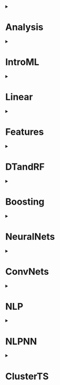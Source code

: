 <details>
<summary><h1>Analysis</h1></summary>
<details>
<summary><h2>Ближайший элемент</h2></summary>
Реализуйте функцию, принимающую на вход непустой тензор (может быть многомерным) $X$ и некоторое число $a$ и возвращающую ближайший к числу элемент тензора. Если ближайших несколько - выведите минимальный из ближайших. (Вернуть нужно само число, а не индекс числа!)

### Sample
#### Input:
```python
X = np.array([[ 1,  2, 13],
              [15,  6,  8],
              [ 7, 18,  9]])
a = 7.2
```
#### Output:
```python
7
```
[Solution:](./01-Analysis/nearest_value.py)
```python
import numpy as np

def nearest_value(X: np.ndarray, a: float) -> float:
    return X[np.abs(X - a) == np.abs(X - a).min()].min()
```
</details>
<details>
<summary><h2>Сортировка чисел</h2></summary>
Дан одномерный массив целых чисел. Необходимо отсортировать в нем только числа, которые делятся на $2$. При этом начальный массив изменять нельзя.

### Sample
#### Input:
```python
A = np.array([43, 66, 34, 55, 78, 105, 2])
```
#### Output:
```python
array([ 43,   2,  34,  55,  66, 105,  78])
```
[Solution:](./01-Analysis/sort_evens.py)
```python
import numpy as np

def sort_evens(A: np.ndarray) -> np.ndarray:
    b = A.copy()
    b[b % 2 == 0] = np.sort(b[b % 2 == 0])
    return b
```
</details>
<details>
<summary><h2>Страшные маски</h2></summary>
Даны трехмерный тензор размерности $X(n, k, k)$, состоящий из $0$ или $1$, или $n$ картинок $k \times k$. Нужно применить к нему указанную маску размерности $(k, k)$: В случае, если биты в маске и картинке совпадают, то результирующий бит должен быть равен $0$, иначе $1$.

### Sample
#### Input:
```python
X = np.array([
              [[ 1, 0, 1],
               [ 1, 1, 1],
               [ 0, 0, 1]],
             
              [[ 1, 1, 1],
               [ 1, 1, 1],
               [ 1, 1, 1]]
            ])
mask = np.array([[1, 1, 0],
                 [1, 1, 0],
                 [1, 1, 0]])
```
#### Output:
```python
array([[[0, 1, 1],
        [0, 0, 1],
        [1, 1, 1]],

       [[0, 0, 1],
        [0, 0, 1],
        [0, 0, 1]]])
```
[Solution:](./01-Analysis/tensor_mask.py)
```python
import numpy as np

def tensor_mask(X: np.ndarray, mask: np.ndarray) -> np.ndarray:
    return np.where(X == mask, 0, 1)
```
ИЛИ
```python
import numpy as np

def tensor_mask(X: np.ndarray, mask: np.ndarray) -> np.ndarray:
    return np.bitwise_xor(X, mask)
```
</details>
<details>
<summary><h2>Сумма цифр в массиве</h2></summary>
На вход подается `np.ndarray` c натуральными числами. Надо получить массив сумм цифр в этих числах.

### Sample
#### Input:
```python
a = np.array([1241, 354, 121])
```
#### Output:
```python
array([ 8, 12, 4])
```
[Solution:](./01-Analysis/num_sum.py)
```python
import numpy as np

def num_sum(a: np.ndarray) -> np.ndarray:
  digits = np.array(list(''.join(np.char.mod('%d', a)))).astype(int)
  return np.add.reduceat(digits, np.r_[0, np.char.str_len(np.char.mod('%d', a)).cumsum()[:-1]])
```
</details>
<details>
<summary><h2>Чистка NaN-ов</h2></summary>
Одна из важных проблем данных - пустые значения. В *numpy* и *pandas* они обычно объявляются специальным типом ```np.nan```. В реальных задачах нам часто нужно что-то сделать с этими значениями. Например заменить на 0, среднее или медиану.

Реализуйте функцию, которая во входной вещественной матрице ```X``` находит все значения ```nan``` и заменяет их на **медиану** остальных элементов столбца. Если все элементы столбца матрицы ```nan```, то заполняем столбец нулями.

### Sample
#### Input:
```python
X = np.array([[np.nan,      4,  np.nan],
              [np.nan, np.nan,       8],
              [np.nan,      5,  np.nan]])
```
#### Output:
```python
array([[0. , 4. , 8. ],
       [0. , 4.5, 8. ],
       [0. , 5. , 8. ]])
```
[Solution:](./01-Analysis/replace_nans.py)
```python
import numpy as np

def replace_nans(X: np.ndarray) -> np.ndarray:
    Y = X.copy()
    m = np.nanmedian(Y, axis=0)
    m[np.isnan(m)] = 0
    Y[np.isnan(Y)] = np.take(m, np.where(np.isnan(Y))[1])
    return Y
```
</details>
<details>
<summary><h2>Бухгалтерия зоопарка</h2></summary>
Вам на вход подается словарь, где ключ - это тип животного, а значение - словарь с признаками этого животного, где ключ - тип признака, а значение - значение признака (Типичный json проще говоря). Наименования признаков животного - всегда строки. Значения признаков - любой из типов pandas.

Вам следует создать табличку, где по строчкам будут идти животные, а по колонкам - их признаки, которая удовлетворяет следующим условиям:

* Тип животного нужно выделить в отдельную колонку `Type`
* Строки отсортированы по типу животного в алфавитном порядке
* Колонки отсортированы в алфавитном порядке, кроме колонки `Type` - она первая
* Индексы строк - ряд натуральных чисел начиная с 0 без пропусков

Имейте в виду, что признаки у двух животных могут не совпадать, значит незаполненные данные нужно заполнить `Nan` значением.

Верните на выходе табличку(`DataFrame`), в которой отсутствуют Nan значения. При этом могут отсутствовать некоторые признаки, но животные должны присутствовать **все**. Изначальные типы значений из словаря: `int64`, `float64`, `bool` и.т.д. должны сохраниться и в конечной табличке, а не превратиться в `object`-ы. (От удаляемых признаков этого, очевидно, не требуется).

### Sample
#### Input:
```python
ZOO = {
        'cat':{'color':'black', 'tail_len': 50, 'injured': False}, 
        'dog':{'age': 6, 'tail_len': 30.5, 'injured': True}
      }
```
#### Output:

|  | Type | injured |tail_len |
|--|----|--------|-------|
|0 | cat |  False | 50.0 |
|1 | dog |  True  | 30.5  |

[Solution:](./01-Analysis/ZOOtable.py)
```python
import pandas as pd

def ZOOtable(zoo: dict) -> pd.DataFrame:
  df = pd.DataFrame(zoo).T.apply(pd.to_numeric, errors='ignore').dropna(axis=1).reset_index().rename(columns={'index': 'Type'}).sort_values(by = 'Type').reset_index(drop=True)
  return df.reindex(sorted(df.columns), axis=1)
```
</details>
<details>
<summary><h2>Простые преобразования</h2></summary>
На вход подается `DataFrame` из 3-х колонок дата рождения и смерти человека на **русском** языке в формате представленом ниже:

|  | Имя             | Дата рождения  | Дата смерти      
|--|-----------------|----------------|------------------
|0 |Никола Тесла     |10 июля 1856 г. |7 января 1943 г.  
|1 |Альберт Эйнштейн |14 марта 1879 г.|18 апреля 1955 г.  

Необходимо вернуть исходную таблицу с добавленным в конце столбцом полных лет жизни.


|  | Имя             | Дата рождения  | Дата смерти     | Полных лет
|--|-----------------|----------------|-----------------|-----------
|0 |Никола Тесла     |10 июля 1856 г. |7 января 1943 г. | 86        
|1 |Альберт Эйнштейн |14 марта 1879 г.|18 апреля 1955 г.| 76        

Формат даты единый, исключений нет, пробелы мужду элементами дат присутствуют, исключений (`Nan`) нету.

P.S. Для обработки высокосных годов используйте модуль `dateutil.relativedelta`.

[Solution:](./01-Analysis/rus_feature.py)
```python
import pandas as pd
from datetime import datetime
from dateutil.relativedelta import relativedelta

def rus_feature(df: pd.DataFrame) -> pd.DataFrame:
    def parse_date(date_str):
      dates = date_str.split()
      months = {
          'января': 1, 'февраля': 2, 'марта': 3,
          'апреля': 4, 'мая': 5, 'июня': 6,
          'июля': 7, 'августа': 8, 'сентября': 9,
          'октября': 10, 'ноября': 11, 'декабря': 12
      }
      return datetime(
          year=int(dates[2]), 
          month=months[dates[1]], 
          day=int(dates[0]) 
      )
      
    df['Полных лет'] = df.apply(lambda row: relativedelta(parse_date(row['Дата смерти']), parse_date(row['Дата рождения'])).years, axis=1)
    return df
```
</details>
<details>
<summary><h2>Характеристики</h2></summary>
В этой задаче на вход подаются всем известные данные о погибших/выживших пассажирах на титанике. (Файл `titanik_train.csv` в папке data). 

Верните максимальное значение, минимальное значение, медиану, среднее, дисперсию возраста **погибших** мужчин. Именно в данном порядке.

### Sample
#### Input:
```python
df = pd.read_csv('data/titanic_train.csv', index_col='PassengerId')
```

[Solution:](./01-Analysis/men_stat.py)
```python
import pandas as pd

def men_stat(df: pd.DataFrame):
    ages = df[(df['Sex'] == 'male') & (df['Survived'] == 0)]['Age'].dropna()
    return ages.max(), ages.min(), ages.median(), ages.mean(), ages.var()
```
</details>
<details>
<summary><h2>Сводная таблица</h2></summary>
В этой задаче на вход подаются всем известные данные о погибших/выживших пассажирах на титанике. (Файл `titanik_train.csv` в папке data). 

Сделать сводную таблицу по **максимальному возрасту** для пола и класса. Для примера посмотрите сводную таблицу по сумме выживших, для пола и класса. 

| Sex        | Pclass  | Survived |
|------------|---------|----------|
| **female** | **1**   |      91  |
|            | **2**   |      70  |
|            | **3**   |      72  |
| **male**   | **1**   |      45  |
|            | **2**   |      17  |
|            | **3**   |      47  |

Обратите внимание, что первые 2 столбца - это не колонки, а `MultiIndex`.

### Sample
#### Input:
```python
df = pd.read_csv('data/titanic_train.csv', index_col='PassengerId')
```

[Solution:](./01-Analysis/age_stat.py)
```python
import pandas as pd

def age_stat(df: pd.DataFrame) -> pd.DataFrame:
    return df.pivot_table(
      values='Age',
      index=['Sex', 'Pclass'],
      aggfunc='max'
    )
```
</details>
<details>
<summary><h2>Популярные девушки</h2></summary>
В этой задаче на вход подаются всем известные данные о погибших/выживших пассажирах на титанике. (Файл `titanik_train.csv` в папке data). 

Выведите список имен незамужних женщин(`Miss`) отсортированный по популярности. 

* В полном имени девушек **имя** - это **первое слово без скобок** после `Miss`.
* Остальные строки не рассматриваем.
* Девушки с одинаковой популярностью сортируются по имени в алфавитном порядке.

**Слово/имя** - подстрока без пробелов.
**Популярность** - количество таких имен в таблице.

### Sample
#### Input:
```python
data = pd.read_csv('data/titanic_train.csv', index_col='PassengerId')
```
#### Output:
Вот начало данного списка. Заметьте, **названия колонок должны совпадать** 

|  | Name | Popularity |
|--|----|--------|
|0 |Anna |9|
|1 |Mary |9
|2 |Margaret|6
|3 |Elizabeth|5
|4 |Alice |4
|5 |Bertha |4
|6 |Ellen |4
|7 |Helen |4

[Solution:](./01-Analysis/fename_stat.py)
```python
import pandas as pd

def fename_stat(df: pd.DataFrame) -> pd.DataFrame:
  miss_names = df[df['Name'].str.contains('Miss')]['Name'].str.extract(r'Miss\.\s+([^\s\(]+)')[0]
  popularity = miss_names.value_counts().reset_index()
  popularity.columns = ['Name', 'Popularity']
  return popularity.sort_values(by=['Popularity', 'Name'], ascending=[False, True]).reset_index(drop=True)
```
</details>
</details>
<details>
<summary><h1>IntroML</h1></summary>
<details>
<summary><h2>Первое обучение</h2></summary>
Простое как пробка задание. Обучите классификатор <a href="https://scikit-learn.org/stable/modules/generated/sklearn.ensemble.RandomForestClassifier.html">RandomForestClassifier</a> на входных данных с гиперпараметрами:

* `max_depth`= 6
* `min_samples_split`= 3
* `min_samples_leaf`= 3
* `n_estimators`= 100
* `n_jobs`= -1

И верните обученную модель.

Данные в X только численные, в y только 2 значения: 0 и 1.

[Solution:](./02-IntroML/fit_rf.py)
```python
import numpy as np
from sklearn.ensemble import RandomForestClassifier

def fit_rf(X: np.ndarray, y:np.ndarray) ->  RandomForestClassifier:
  model = RandomForestClassifier(
    max_depth=6,
    min_samples_split=3,
    min_samples_leaf=3,
    n_estimators=100,
    n_jobs=-1
  )
  return model.fit(X, y)
```
</details>
</details>
<details>
<summary><h1>Linear</h1></summary>
</details>
<details>
<summary><h1>Features</h1></summary>
</details>
<details>
<summary><h1>DTandRF</h1></summary>
</details>
<details>
<summary><h1>Boosting</h1></summary>
</details>
<details>
<summary><h1>NeuralNets</h1></summary>
</details>
<details>
<summary><h1>ConvNets</h1></summary>
</details>
<details>
<summary><h1>NLP</h1></summary>
</details>
<details>
<summary><h1>NLPNN</h1></summary>
</details>
<details>
<summary><h1>ClusterTS</h1></summary>
</details>
